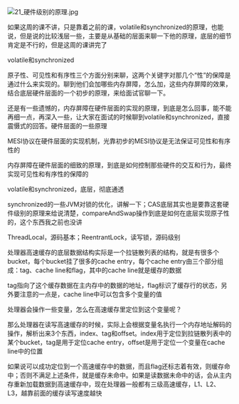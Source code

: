 ![21_硬件级别的原理.jpg](https://tva1.sinaimg.cn/large/007S8ZIlgy1gfio65lmrfj30op0iogni.jpg)

如果这周的课不讲，只是靠着之前的课，volatile和synchronized的原理，也能说，但是说的比较浅层一些，主要是从基础的层面来聊一下他的原理，底层的细节肯定是不行的，但是这周的课讲完了

 

volatile和synchronized

 

原子性、可见性和有序性三个方面分别来聊，这两个关键字对那几个“性”的保障是通过什么来实现的。聊到他们会加哪些内存屏障，怎么加，这些内存屏障的效果，结合底层硬件层面的一个初步的原理，来给面试官聊一下。

 

还是有一些遗憾的，内存屏障在硬件层面的实现的原理，到底是怎么回事，能不能再细一点，再深入一些，让大家在面试的时候聊到volatile和synchronized，直接震慑式的回答。硬件层面的一些原理

 

MESI协议在硬件层面的实现机制，光靠初步的MESI协议是无法保证可见性和有序性的

 

内存屏障在硬件层面的细致的原理，到底是如何控制那些硬件的交互和行为，最终实现可见性和有序性的保障的

 

volatile和synchronized，底层，彻底通透

 

synchronized的一些JVM对锁的优化，讲解一下；CAS底层其实也是要靠这套硬件级别的原理来给说清楚，compareAndSwap操作到底是如何在底层实现原子性的，这个东西我之前也没讲

 

ThreadLocal，源码基本；ReentrantLock，读写锁，源码级别

 

处理器高速缓存的底层数据结构实际是一个拉链散列表的结构，就是有很多个bucket，每个bucket挂了很多的cache entry，每个cache entry由三个部分组成：tag、cache line和flag，其中的cache line就是缓存的数据

 

tag指向了这个缓存数据在主内存中的数据的地址，flag标识了缓存行的状态，另外要注意的一点是，cache line中可以包含多个变量的值

 

处理器会操作一些变量，怎么在高速缓存里定位到这个变量呢？

 

那么处理器在读写高速缓存的时候，实际上会根据变量名执行一个内存地址解码的操作，解析出来3个东西，index、tag和offset。index用于定位到拉链散列表中的某个bucket，tag是用于定位cache entry，offset是用于定位一个变量在cache line中的位置

 

如果说可以成功定位到一个高速缓存中的数据，而且flag还标志着有效，则缓存命中；否则不满足上述条件，就是缓存未命中。如果是读数据未命中的话，会从主内存重新加载数据到高速缓存中，现在处理器一般都有三级高速缓存，L1、L2、L3，越靠前面的缓存读写速度越快